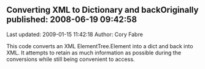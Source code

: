 ## Converting XML to Dictionary and backOriginally published: 2008-06-19 09:42:58 
Last updated: 2009-01-15 11:42:18 
Author: Cory Fabre 
 
This code converts an XML ElementTree.Element into a dict and back into XML.  It attempts to retain as much information as possible during the conversions while still being convenient to access.